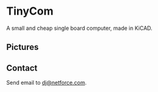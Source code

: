 # TinyCom

A small and cheap single board computer, made in KiCAD.

## Pictures

## Contact

Send email to dj@netforce.com.
